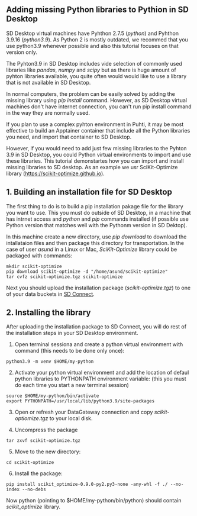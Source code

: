 ## Adding missing Python libraries to Pythion in SD Desktop

SD Desktop virtual machines have Pyhthon 2.7.5 (_python_) and Pyhthon 3.9.16 (_python3.9_).
As Python 2 is mostly outdated, we recommed that you use python3.9 whenever possible and
also this tutorial focuses on that version only.

The Pyhton3.9 in SD Desktop includes vide selection of commonly used libraries like _pandas_,  _numpy_ and _scipy_
but  as there is huge amount of pyhton libraries available, you quite often would would like to 
use a library that is not available in SD Desktop.

In normal computers, the problem can be easily solved by adding the missing library using _pip install_ command. However, 
as SD Desktop virtual machines don't have internet connection, you can't run pip install command in the way they are normally used.

If you plan to use a complex pyhton environment in Puhti, it may be most effective to build an Apptainer container that 
include all the Python libraries you need, and import that container to SD Desktop.

However, if you would need to add just few missing libraries to the Pyhton 3.9 in SD Desktop, you could Python virtual environments
to import and use these libraries. This tutorial demonstartes how you can import and install missing libraries to SD desktop. 
As an example we usr SciKit-Optimize library (https://scikit-optimize.github.io).



## 1. Building an installation file for SD Desktop

The first thing to do is to build a pip installation pakage file for the library you want to use.
This you must do outside of SD Desktop, in a machine that has intrnet access and  _python_ and _pip_ commands installed 
(if possible use Python version that matches well with the Pythonm version in SD Dektop).

In this machine create a new directory, use _pip download_ to download the intallataion files and then package 
this directory for transportation. In the case of user _asund_ in a Linux or Mac, _SciKit-Optimize_ library could be packaged 
with commands:

```text
mkdir scikit-optimize
pip download scikit-optimize -d "/home/asund/scikit-optimize"
tar cvfz scikit-optimize.tgz scikit-optimize
```
Next you should upload the installation package (_scikit-optimize.tgz_) to one of 
your data buckets in [SD Connect](https://sd-connect.csc.fi).


## 2. Installing the library

After uploading the installation package to SD Connect, you will do rest of the installation steps
in your SD Desktop environment.

1. Open terminal sessiona and create a python virtual environment with command
(this needs to be done only once):

```text
python3.9 -m venv $HOME/my-python
```

2. Activate your python virtual environment and add the location of defaul python libraries to PYTHONPATH environment variable: 
(this you must do each time you start a new terminal session)

```text
source $HOME/my-python/bin/activate
export PYTHONPATH=/usr/local/lib/python3.9/site-packages
```

3. Open or refresh your DataGateway connection and copy _scikit-optiomize.tgz_ to your local disk.

4. Uncompress the package

```text
tar zxvf scikit-optimize.tgz
```

5. Move to the new directory:

```text
cd scikit-optimize
```

6. Install the package:

```text
pip install scikit_optimize-0.9.0-py2.py3-none -any-whl -f ./ --no-index --no-debs
```

Now python (pointing to $HOME/my-python/bin/python) should contain
_scikit_optimize_ library.
